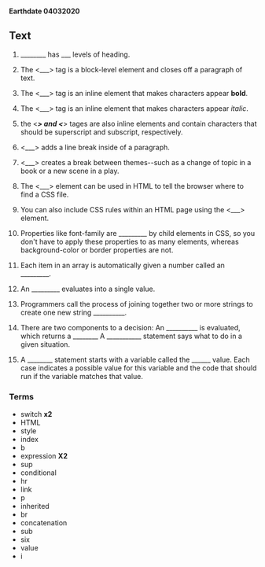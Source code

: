 #### Earthdate 04032020

## Text

1. ________ has ___ levels of heading.

2. The <___> tag is a block-level element and closes off a paragraph of text.

3. The <___> tag is an inline element that makes characters appear **bold**.

4. The <___> tag is an inline element that makes characters appear *italic*.

5. the <___> and <___> tages are also inline elements and contain characters that should be superscript and subscript, respectively.

6. <___> adds a line break inside of a paragraph.

7. <___> creates a break between themes--such as a change of topic in a book or a new scene in a play.

8. The <___> element can be used in HTML to tell the browser where to find a CSS file.

9. You can also include CSS rules within an HTML page using the <___> element.

10. Properties like font-family are _________ by child elements in CSS, so you don't have to apply these properties to as many elements, whereas background-color or border properties are not.

11. Each item in an array is automatically given a number called an _________.

12. An _________ evaluates into a single value. 

13. Programmers call the process of joining together two or more strings to create one new string __________.

14. There are two components to a decision:
An __________ is evaluated, which returns a ________
A ___________ statement says what to do in a given situation.

15. A ________ statement starts with a variable called the ______ value. Each case indicates a possible value for this variable and the code that should run if the variable matches that value.



### Terms

- switch **x2**
- HTML
- style
- index
- b
- expression **X2**
- sup
- conditional
- hr
- link
- p
- inherited
- br
- concatenation
- sub
- six
- value
- i

